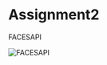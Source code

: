 # Assignment2
FACESAPI

![FACESAPI](https://user-images.githubusercontent.com/12168162/120178197-d8fdf580-c226-11eb-8740-594d97e80957.png)
